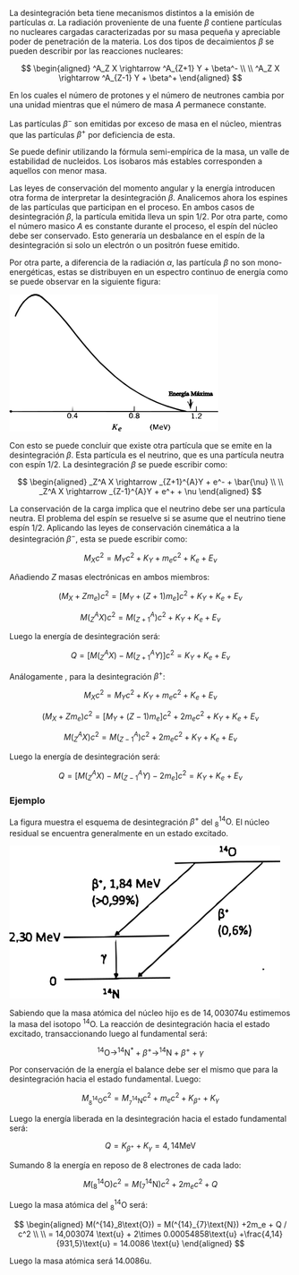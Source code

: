 La desintegración beta tiene mecanismos distintos a la emisión de partículas $\alpha$. La radiación proveniente de una fuente $\beta$ contiene partículas no nucleares cargadas caracterizadas por su masa pequeña y apreciable poder de penetración de la materia. Los dos tipos de decaimientos $\beta$ se pueden describir por las reacciones nucleares:

$$ 
\begin{aligned}
^A_Z X \rightarrow ^A_{Z+1} Y + \beta^- 
\\ \\ 
^A_Z X \rightarrow ^A_{Z-1} Y + \beta^+ 
\end{aligned}
$$

En los cuales el número de protones y el número de neutrones cambia por una unidad mientras que el número de masa $A$ permanece constante.

Las partículas $\beta^-$ son emitidas por exceso de masa en el núcleo, mientras que las partículas $\beta^+$ por deficiencia de esta. 

Se puede definir utilizando la fórmula semi-empírica de la masa, un valle de estabilidad de nucleidos. Los isobaros más estables corresponden a aquellos con menor masa.

Las leyes de conservación del momento angular y la energía introducen otra forma de interpretar la desintegración $\beta$. Analicemos ahora los espines de las partículas que participan en el proceso. En ambos casos de desintegración $\beta$, la partícula emitida lleva un spin $\text{1/2}$. Por otra parte, como el número masico $A$ es constante durante el proceso, el espín del núcleo debe ser conservado. Esto generaría un desbalance en el espín de la desintegración si solo un electrón o un positrón fuese emitido.

Por otra parte, a diferencia de la radiación $\alpha$, las partícula $\beta$ no son mono-energéticas, estas se distribuyen en un espectro continuo de energía como se puede observar en la siguiente figura:

![](../assets/20250613175622.png)

Con esto se puede concluir que existe otra partícula que se emite en la desintegración $\beta$. Esta partícula es el neutrino, que es una partícula neutra con espín $1/2$. La desintegración $\beta$ se puede escribir como:

$$ 
\begin{aligned}
_Z^A X \rightarrow _{Z+1}^{A}Y + e^- + \bar{\nu} 
\\ \\
_Z^A X \rightarrow _{Z-1}^{A}Y + e^+ + \nu 
\end{aligned}
$$

La conservación de la carga implica que el neutrino debe ser una partícula neutra. El problema del espín se resuelve si se asume que el neutrino tiene espín $1/2$. Aplicando las leyes de conservación cinemática a la desintegración $\beta^{-}$, esta se puede escribir como:

$$ 
M_X c^2 = M_Y c^2 + K_Y + m_e c^2 + K_e + E_{\nu}
$$

Añadiendo $Z$ masas electrónicas en ambos miembros:

$$ 
(M_X + Z m_e) c^2 = [M_Y + (Z+1) m_e] c^2 + K_Y + K_e + E_{\nu} 
$$

$$
M(^A_ZX) c^2 = M(^A_{Z+1}) c^2 + K_Y + K_e + E_{\nu}
$$

Luego la energía de desintegración será:

$$ 
Q = [M(^A_ZX) - M(^A_{Z+1}Y)] c^2 = K_Y + K_e + E_{\nu}
$$

Análogamente , para la desintegración $\beta^+$:

$$ 
M_X c^2 = M_Y c^2 + K_Y + m_e c^2 + K_e + E_{\nu}
$$

$$ 
(M_X + Z m_e) c^2 = [M_Y + (Z-1) m_e] c^2 + 2m_e c^2 + K_Y + K_e + E_{\nu}
$$

$$ 
M(^A_ZX) c^2 = M(^A_{Z-1}) c^2 + 2m_e c^2 + K_Y + K_e + E_{\nu}
$$

Luego la energía de desintegración será:

$$ 
Q = [M(^A_ZX) - M(^A_{Z-1}Y) - 2m_e] c^2 = K_Y + K_e + E_{\nu}
$$

### Ejemplo

La figura muestra el esquema de desintegración $\beta^+$ del $^{14}_8 \text{O}$. El núcleo residual se encuentra generalmente en un estado excitado.

![](../assets/20250627000904.png)

Sabiendo que la masa atómica del núcleo hijo es de $14,003074 \text{u}$ estimemos la masa del isotopo $^{14}\text{O}$. La reacción de desintegración hacia el estado excitado, transaccionando luego al fundamental será:

$$
^{14}\text{O} \rightarrow ^{14}\text{N}^* + \beta^+ \rightarrow ^{14}\text{N} + \beta^+ + \gamma
$$

Por conservación de la energía el balance debe ser el mismo que para la desintegración hacia el estado fundamental. Luego:

$$
M_{^{14}_8\text{O}} c^2 = M_{^{14}_7\text{N}}c^2 + m_ec^2 + K_{\beta^+} + K_{\gamma}
$$

Luego la energía liberada en la desintegración hacia el estado fundamental será:

$$
Q = K_{\beta^+} + K_{\gamma} = 4,14 \text{MeV}
$$

Sumando $8$ la energía en reposo de $8$ electrones de cada lado:

$$
M(^{14}_8\text{O}) c^2 = M(^{14}_{7}\text{N})c^2 +2m_ec^2 + Q
$$

Luego la masa atómica del $^{14}_8\text{O}$ será:

$$
\begin{aligned}
M(^{14}_8\text{O}) = M(^{14}_{7}\text{N}) +2m_e + Q / c^2
\\ \\
= 14,003074 \text{u} + 2\times 0.00054858\text{u} +\frac{4,14}{931,5}\text{u} = 14.0086 \text{u}
\end{aligned}
$$

Luego la masa atómica será $14.0086 \text{u}$. 



